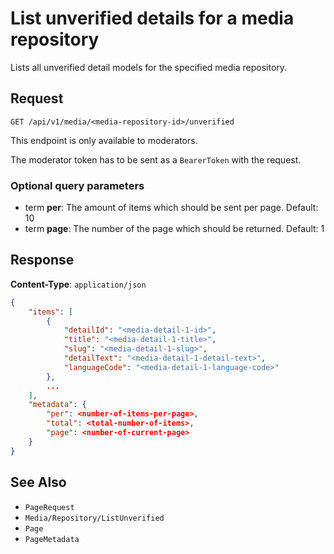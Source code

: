 # List unverified details for a media repository

Lists all unverified detail models for the specified media repository.

## Request

    GET /api/v1/media/<media-repository-id>/unverified

This endpoint is only available to moderators.

The moderator token has to be sent as a `BearerToken` with the request.

### Optional query parameters

- term **per**: The amount of items which should be sent per page. Default: 10
- term **page**: The number of the page which should be returned. Default: 1

## Response

**Content-Type**: `application/json`

```json
{
    "items": [
        {
            "detailId": "<media-detail-1-id>",
            "title": "<media-detail-1-title>",
            "slug": "<media-detail-1-slug>",
            "detailText": "<media-detail-1-detail-text>",
            "languageCode": "<media-detail-1-language-code>"
        },
        ...
    ],
    "metadata": {
        "per": <number-of-items-per-page>,
        "total": <total-number-of-items>,
        "page": <number-of-current-page>
    }
}
```

## See Also

* ``PageRequest``
* ``Media/Repository/ListUnverified``
* ``Page``
* ``PageMetadata``
